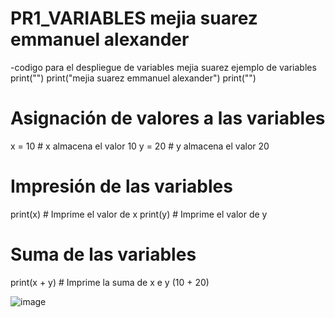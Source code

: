 # PR1_VARIABLES mejia suarez emmanuel alexander
-codigo para el despliegue de variables mejia suarez 
ejemplo de variables
print("")
print("mejia suarez emmanuel alexander")
print("")
# Asignación de valores a las variables
x = 10  # x almacena el valor 10
y = 20  # y almacena el valor 20

# Impresión de las variables
print(x)  # Imprime el valor de x
print(y)  # Imprime el valor de y

# Suma de las variables
print(x + y)  # Imprime la suma de x e y (10 + 20)

![image](https://github.com/user-attachments/assets/961b400d-e0b0-47f0-8d11-bfd13ae79679)
